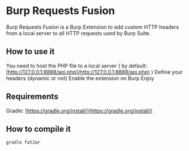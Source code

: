 # Burp Requests Fusion

Burp Requests Fusion is a Burp Extension to add custom HTTP headers from a local server to all HTTP requests used by Burp Suite.

## How to use it

You need to host the PHP file to a local server ( by default: [http://127.0.0.1:8888/api.php](http://127.0.0.1:8888/api.php) )
Define your headers (dynamic or not)
Enable the extension on Burp
Enjoy

## Requirements

Gradle: [https://gradle.org/install/](https://gradle.org/install/)

## How to compile it

`gradle fatJar`
